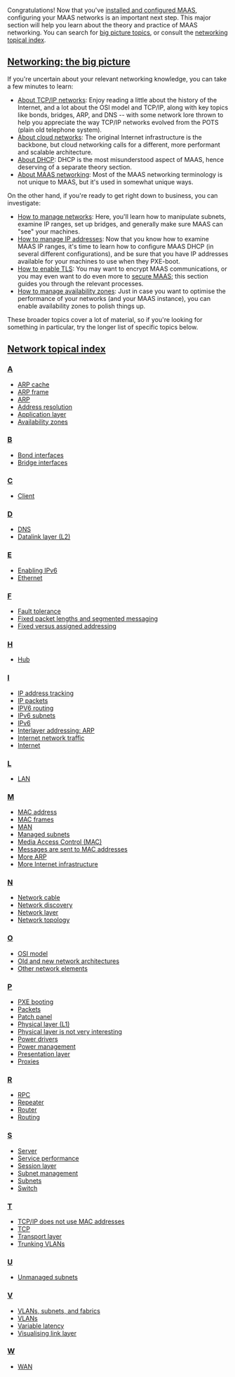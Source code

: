 <!-- "How to configure MAAS networking" -->
Congratulations!  Now that you've [installed and configured MAAS](/t/how-to-install-maas/5128), configuring your MAAS networks is an important next step.  This major section will help you learn about the theory and practice of MAAS networking.  You can search for [big picture topics](#heading--networking-the-big-picture), or consult the [networking topical index](#heading--networking-specific-topics).

<a href="#heading--networking-the-big-picture"><h2 id="heading--networking-the-big-picture">Networking: the big picture</h2></a>

If you're uncertain about your relevant networking knowledge, you can take a few minutes to learn:

- [About TCP/IP networks](/t/about-tcp-ip-networks/5806): Enjoy reading a little about the history of the Internet, and a lot about the OSI model and TCP/IP, along with key topics like bonds, bridges, ARP, and DNS -- with some network lore thrown to help you appreciate the way TCP/IP networks evolved from the POTS (plain old telephone system).
- [About cloud networks](/t/about-cloud-networks/5808): The original Internet infrastructure is the backbone, but cloud networking calls for a different, more performant and scalable architecture.
- [About DHCP](/t/about-dhcp/5807): DHCP is the most misunderstood aspect of MAAS, hence deserving of a separate theory section.
- [About MAAS networking](/t/about-maas-networking/5084): Most of the MAAS networking terminology is not unique to MAAS, but it's used in somewhat unique ways.

On the other hand, if you're ready to get right down to business, you can investigate:

- [How to manage networks](/t/how-to-manage-networks/5164): Here, you'll learn how to manipulate subnets, examine IP ranges, set up bridges, and generally make sure MAAS can "see" your machines.
- [How to manage IP addresses](/t/how-to-manage-networks/5164): Now that you know how to examine MAAS IP ranges, it's time to learn how to configure MAAS DHCP (in several different configurations), and be sure that you have IP addresses available for your machines to use when they PXE-boot.
- [How to enable TLS](/t/how-to-enable-tls-encryption/5116): You may want to encrypt MAAS communications, or you may even want to do even more to [secure MAAS](/t/how-to-secure-maas/5196); this section guides you through the relevant processes.
- [How to manage availability zones](/t/how-to-manage-availability-zones/5152): Just in case you want to optimise the performance of your networks (and your MAAS instance), you can enable availability zones to polish things up.

These broader topics cover a lot of material, so if you're looking for something in particular, try the longer list of specific topics below.

<a href="#heading--networking-specific-topics"><h2 id="heading--networking-specific-topics">Network topical index</h2></a>

<a href="#heading--a-topics"><h3 id="heading--a-topics">A</h3></a>

- [ARP cache](/t/about-tcp-ip-networks/5806#heading--about-the-arp-cache)
- [ARP frame](/t/about-tcp-ip-networks/5806#heading--about-the-arp-frame)
- [ARP](/t/about-tcp-ip-networks/5806#heading--about-arp)
- [Address resolution](/t/about-tcp-ip-networks/5806#heading--address-resolution)
- [Application layer](/t/about-tcp-ip-networks/5806#heading--about-the-application-layer)
- [Availability zones](/t/about-networking/5084#heading--about-availability-zones)

<a href="#heading--b-topics"><h3 id="heading--b-topics">B</h3></a>

- [Bond interfaces](/t/about-tcp-ip-networks/5806#heading--about-bond-interfaces)
- [Bridge interfaces](/t/about-tcp-ip-networks/5806#heading--about-bridge-interfaces)

<a href="#heading--c-topics"><h3 id="heading--c-topics">C</h3></a>

- [Client](/t/about-tcp-ip-networks/5806#heading--client)

<a href="#heading--d-topics"><h3 id="heading--d-topics">D</h3></a>

- [DNS](/t/about-tcp-ip-networks/5806#heading--about-dns)
- [Datalink layer (L2)](/t/about-tcp-ip-networks/5806#heading--about-the-datalink-layer)

<a href="#heading--e-topics"><h3 id="heading--e-topics">E</h3></a>

- [Enabling IPv6](/t/about-networking/5084#heading--about-enabling-ipv6)
- [Ethernet](/t/about-tcp-ip-networks/5806#heading--about-ethernet)

<a href="#heading--f-topics"><h3 id="heading--f-topics">F</h3></a>

- [Fault tolerance](/t/about-networking/5084#heading--fault-tolerance)
- [Fixed packet lengths and segmented messaging](/t/about-tcp-ip-networks/5806#heading--about-fixed-packet-lengths)
- [Fixed versus assigned addressing](/t/about-tcp-ip-networks/5806#heading--fixed-versus-assigned-addressing)

<a href="#heading--h-topics"><h3 id="heading--h-topics">H</h3></a>

- [Hub](/t/about-tcp-ip-networks/5806#heading--hub)

<a href="#heading--i-topics"><h3 id="heading--i-topics">I</h3></a>

- [IP address tracking](/t/about-networking/5084#heading--about-ip-address-tracking)
- [IP packets](/t/about-tcp-ip-networks/5806#heading--about-ip-packets)
- [IPV6 routing](/t/about-networking/5084#heading--about-ipv6-routing)
- [IPv6 subnets](/t/about-networking/5084#heading--about-ipv6-subnets)
- [IPv6](/t/about-networking/5084#heading--about-ipv6)
- [Interlayer addressing: ARP](/t/about-tcp-ip-networks/5806#heading--arp)
- [Internet network traffic](/t/about-tcp-ip-networks/5806#heading--about-network-traffic)
- [Internet](/t/about-tcp-ip-networks/5806#heading--about-the-internet)

<a href="#heading--l-topics"><h3 id="heading--l-topics">L</h3></a>

- [LAN](/t/about-tcp-ip-networks/5806#heading--lan)

<a href="#heading--m-topics"><h3 id="heading--m-topics">M</h3></a>

- [MAC address](/t/about-tcp-ip-networks/5806#heading--mac-address)
- [MAC frames](/t/about-tcp-ip-networks/5806#heading--about-frames)
- [MAN](/t/about-tcp-ip-networks/5806#heading--MAN)
- [Managed subnets](/t/about-networking/5084#heading--about-managed-subnets)
- [Media Access Control (MAC)](/t/about-tcp-ip-networks/5806#heading--about-media-access-control)
- [Messages are sent to MAC addresses](/t/about-tcp-ip-networks/5806#heading--messages-sent-to-mac-addresses)
- [More ARP](/t/about-tcp-ip-networks/5806#heading--more-about-arp)
- [More Internet infrastructure](/t/about-tcp-ip-networks/5806#heading--internet-infrastructure)

<a href="#heading--n-topics"><h3 id="heading--n-topics">N</h3></a>

- [Network cable](/t/about-tcp-ip-networks/5806#heading--network-cable)
- [Network discovery](/t/about-networking/5084#heading--about-network-discovery)
- [Network layer](/t/about-tcp-ip-networks/5806#heading--about-the-network-layer)
- [Network topology](/t/about-tcp-ip-networks/5806#heading--network-topology)

<a href="#heading--o-topics"><h3 id="heading--o-topics">O</h3></a>

- [OSI model](/t/about-tcp-ip-networks/5806#heading--about-the-osi-model)
- [Old and new network architectures](/t/about-cloud-networks/5808#heading--clos-architecture)
- [Other network elements](/t/about-tcp-ip-networks/5806#heading--other-network-elements)

<a href="#heading--p-topics"><h3 id="heading--p-topics">P</h3></a>

- [PXE booting](/t/about-networking/5084#heading--about-pxe-booting)
- [Packets](/t/about-tcp-ip-networks/5806#heading--about-packets)
- [Patch panel](/t/about-tcp-ip-networks/5806#heading--patch-panel)
- [Physical layer (L1)](/t/about-tcp-ip-networks/5806#heading--about-the-physical-layer)
- [Physical layer is not very interesting](/t/about-tcp-ip-networks/5806#heading--physical-layer-uninteresting)
- [Power drivers](/t/about-networking/5084#heading--about-power-drivers)
- [Power management](/t/about-networking/5084#heading--power-management)
- [Presentation layer](/t/about-tcp-ip-networks/5806#heading--about-the-presentation-layer)
- [Proxies](/t/about-networking/5084#heading--about-proxies)

<a href="#heading--r-topics"><h3 id="heading--r-topics">R</h3></a>

- [RPC](/t/about-networking/5084#heading--about-rpc)
- [Repeater](/t/about-tcp-ip-networks/5806#heading--repeater)
- [Router](/t/about-tcp-ip-networks/5806#heading--router)
- [Routing](/t/about-tcp-ip-networks/5806#heading--about-routing)

<a href="#heading--s-topics"><h3 id="heading--s-topics">S</h3></a>

- [Server](/t/about-tcp-ip-networks/5806#heading--server)
- [Service performance](/t/about-networking/5084#heading--service-performance)
- [Session layer](/t/about-tcp-ip-networks/5806#heading--about-the-session-layer)
- [Subnet management](/t/about-networking/5084#heading--about-subnet-management)
- [Subnets](/t/about-networking/5084#heading--subnets)
- [Switch](/t/about-tcp-ip-networks/5806#heading--switch)

<a href="#heading--t-topics"><h3 id="heading--t-topics">T</h3></a>

- [TCP/IP does not use MAC addresses](/t/about-tcp-ip-networks/5806#heading--tcp-ip-does-not-use-mac-addresses)
- [TCP](/t/about-tcp-ip-networks/5806#heading--about-tcp)
- [Transport layer](/t/about-tcp-ip-networks/5806#heading--about-the-transport-layer)
- [Trunking VLANs](/t/about-tcp-ip-networks/5806#heading--about-trunking-vlans)

<a href="#heading--u-topics"><h3 id="heading--u-topics">U</h3></a>

- [Unmanaged subnets](/t/about-networking/5084#heading--about-unmanaged-subnets)

<a href="#heading--v-topics"><h3 id="heading--v-topics">V</h3></a>

- [VLANs, subnets, and fabrics](/t/about-tcp-ip-networks/5806#heading--about-vlans-subnets-and-fabrics)
- [VLANs](/t/about-networking/5084#heading--vlans)
- [Variable latency](/t/about-tcp-ip-networks/5806#heading--about-variable-latency)
- [Visualising link layer](/t/about-tcp-ip-networks/5806#heading--visualising-the-link-layer)

<a href="#heading--w-topics"><h3 id="heading--w-topics">W</h3></a>

- [WAN](/t/about-tcp-ip-networks/5806#heading--WAN)